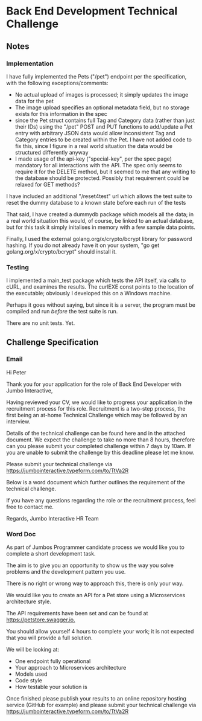 # Back End Development Technical Challenge

## Notes

### Implementation

I have fully implemented the Pets ("/pet") endpoint per the specification, with the following exceptions/comments:

* No actual upload of images is processed; it simply updates the image data for the pet
* The image upload specifies an optional metadata field, but no storage exists for this information in the spec
* since the Pet struct contains full Tag and Category data (rather than just their IDs) using the "/pet" POST and PUT functions to add/update a Pet entry with arbitrary JSON data would allow inconsistent Tag and Category entries to be created within the Pet. I have not added code to fix this, since I figure in a real world situation the data would be structured differently anyway
* I made usage of the api-key ("special-key", per the spec page) mandatory for all interactions with the API. The spec only seems to require it for the DELETE method, but it seemed to me that any writing to the database should be protected. Possibly that requirement could be relaxed for GET methods?

I have included an additional "/reset4test" url which allows the test suite to reset the dummy database to a known state before each run of the tests

That said, I have created a dummydb package which models all the data; in a real world situation this would, of course, be linked to an actual database, but for this task it simply initalises in memory with a few sample data points.

Finally, I used the external golang.org/x/crypto/bcrypt library for password hashing. If you do not already have it on your system, "go get golang.org/x/crypto/bcrypt" should install it.

### Testing

I implemented a main_test package which tests the API itself, via calls to cURL, and examines the results. The curlEXE const points to the location of the executable; obviously I developed this on a Windows machine.

Perhaps it goes without saying, but since it is a server, the program must be compiled and run *before* the test suite is run.

There are no unit tests. Yet.

## Challenge Specification

### Email

Hi Peter

Thank you for your application for the role of Back End Developer with Jumbo Interactive,

Having reviewed your CV, we would like to progress your application in the recruitment process for this role. Recruitment is a two-step process, the first being an at-home Technical Challenge which may be followed by an interview.

Details of the technical challenge can be found here and in the attached document. We expect the challenge to take no more than 8 hours, therefore can you please submit your completed challenge within 7 days by 10am. If you are unable to submit the challenge by this deadline please let me know.

Please submit your technical challenge via <https://jumbointeractive.typeform.com/to/TtVa2R>

Below is a word document which further outlines the requirement of the technical challenge.

If you have any questions regarding the role or the recruitment process, feel free to contact me.

Regards,
Jumbo Interactive HR Team

### Word Doc

As part of Jumbos Programmer candidate process we would like you to complete a short development task.

The aim is to give you an opportunity to show us the way you solve problems and the development pattern you use.

There is no right or wrong way to approach this, there is only your way.

We would like you to create an API for a Pet store using a Microservices architecture style.

The API requirements have been set and can be found at <https://petstore.swagger.io.>

You should allow yourself 4 hours to complete your work; it is not expected that you will provide a full solution.

We will be looking at:

* One endpoint fully operational
* Your approach to Microservices architecture
* Models used
* Code style
* How testable your solution is

Once finished please publish your results to an online repository hosting service (GitHub for example) and please submit your technical challenge via <https://jumbointeractive.typeform.com/to/TtVa2R>

